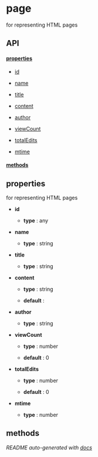 # page

for representing HTML pages


## API

#### [properties](#page-properties)

  - [id](#page-properties-id)

  - [name](#page-properties-name)

  - [title](#page-properties-title)

  - [content](#page-properties-content)

  - [author](#page-properties-author)

  - [viewCount](#page-properties-viewCount)

  - [totalEdits](#page-properties-totalEdits)

  - [mtime](#page-properties-mtime)


#### [methods](#page-methods)


<a name="page-properties"></a>

## properties 
for representing HTML pages

- **id** 

  - **type** : any

- **name** 

  - **type** : string

- **title** 

  - **type** : string

- **content** 

  - **type** : string

  - **default** : 

- **author** 

  - **type** : string

- **viewCount** 

  - **type** : number

  - **default** : 0

- **totalEdits** 

  - **type** : number

  - **default** : 0

- **mtime** 

  - **type** : number


<a name="page-methods"></a> 

## methods 



*README auto-generated with [docs](https://github.com/bigcompany/resources/tree/master/docs)*